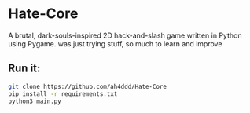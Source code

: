 # Hate-Core

A brutal, dark-souls-inspired 2D hack-and-slash game written in Python using Pygame.
was just trying stuff, so much to learn and improve

## Run it:

```bash
git clone https://github.com/ah4ddd/Hate-Core
pip install -r requirements.txt
python3 main.py
